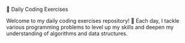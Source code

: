  🚀 Daily Coding Exercises

Welcome to my daily coding exercises repository! 🌟 Each day, I tackle various programming problems to level up 
my skills and deepen my understanding of algorithms and data structures.


